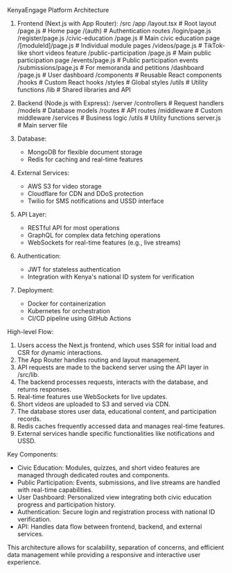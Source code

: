 KenyaEngage Platform Architecture

1. Frontend (Next.js with App Router):
   /src
   /app
   /layout.tsx               # Root layout
   /page.js                 # Home page
   /(auth)                  # Authentication routes
   /login/page.js
   /register/page.js
   /civic-education
   /page.js               # Main civic education page
   /[moduleId]/page.js    # Individual module pages
   /videos/page.js        # TikTok-like short videos feature
   /public-participation
   /page.js               # Main public participation page
   /events/page.js        # Public participation events
   /submissions/page.js   # For memoranda and petitions
   /dashboard
   /page.js               # User dashboard
   /components                # Reusable React components
   /hooks                     # Custom React hooks
   /styles                    # Global styles
   /utils                     # Utility functions
   /lib                       # Shared libraries and API

2. Backend (Node.js with Express):
   /server
   /controllers               # Request handlers
   /models                    # Database models
   /routes                    # API routes
   /middleware                # Custom middleware
   /services                  # Business logic
   /utils                     # Utility functions
   server.js                  # Main server file

3. Database:
    - MongoDB for flexible document storage
    - Redis for caching and real-time features

4. External Services:
    - AWS S3 for video storage
    - Cloudflare for CDN and DDoS protection
    - Twilio for SMS notifications and USSD interface

5. API Layer:
    - RESTful API for most operations
    - GraphQL for complex data fetching operations
    - WebSockets for real-time features (e.g., live streams)

6. Authentication:
    - JWT for stateless authentication
    - Integration with Kenya's national ID system for verification

7. Deployment:
    - Docker for containerization
    - Kubernetes for orchestration
    - CI/CD pipeline using GitHub Actions

High-level Flow:
1. Users access the Next.js frontend, which uses SSR for initial load and CSR for dynamic interactions.
2. The App Router handles routing and layout management.
3. API requests are made to the backend server using the API layer in /src/lib.
4. The backend processes requests, interacts with the database, and returns responses.
5. Real-time features use WebSockets for live updates.
6. Short videos are uploaded to S3 and served via CDN.
7. The database stores user data, educational content, and participation records.
8. Redis caches frequently accessed data and manages real-time features.
9. External services handle specific functionalities like notifications and USSD.

Key Components:
- Civic Education: Modules, quizzes, and short video features are managed through dedicated routes and components.
- Public Participation: Events, submissions, and live streams are handled with real-time capabilities.
- User Dashboard: Personalized view integrating both civic education progress and participation history.
- Authentication: Secure login and registration process with national ID verification.
- API: Handles data flow between frontend, backend, and external services.

This architecture allows for scalability, separation of concerns, and efficient data management while providing a responsive and interactive user experience.